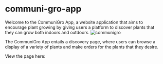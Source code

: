 # communi-gro-app

Welcome to the CommuniGro App, a website application that aims to encourage plant growing by giving users a platform to discover plants that they can grow both indoors and outdoors.
![communigro](https://github.com/gayle24/communi-gro-app/assets/135470012/aa711fdf-f7b0-4621-9e50-683932197001)
<p>The CommuniGro App entails a discovery page, where users can browse a display of a variety of plants and make orders for the plants that they desire.</p>
View the page here:
